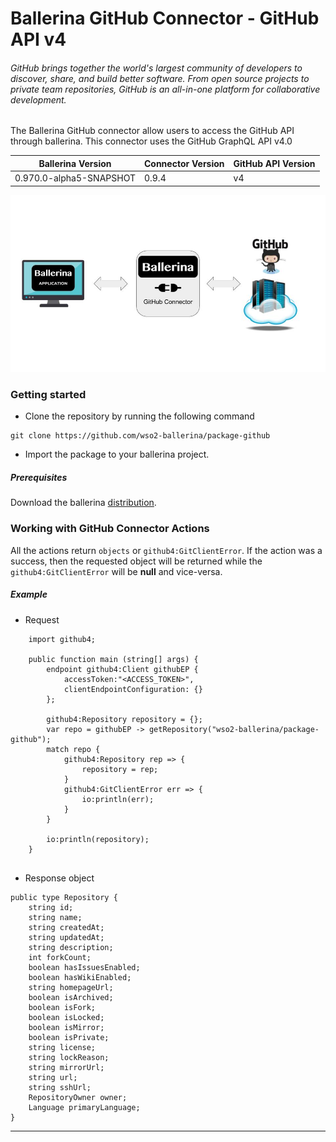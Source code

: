 # Ballerina GitHub Connector - GitHub API v4

###### GitHub brings together the world's largest community of developers to discover, share, and build better software. From open source projects to private team repositories, GitHub is an all-in-one platform for collaborative development.

The Ballerina GitHub connector allow users to access the GitHub API through ballerina. This connector uses the GitHub GraphQL API v4.0

|Ballerina Version | Connector Version | GitHub API Version |
|------------------|-------------------| ------------------ |
|0.970.0-alpha5-SNAPSHOT | 0.9.4 | v4 |

![Ballerina GitHub Connector Overview](BallerinaGitHubConnector_Overview.jpg)

### Getting started

* Clone the repository by running the following command
```
git clone https://github.com/wso2-ballerina/package-github
```
* Import the package to your ballerina project.

##### Prerequisites
Download the ballerina [distribution](https://ballerinalang.org/downloads/).

### Working with GitHub Connector Actions

All the actions return `objects` or `github4:GitClientError`. If the action was a success, then the requested object will be returned while the `github4:GitClientError` will be **null** and vice-versa.

##### Example
* Request 
```ballerina
    import github4;

    public function main (string[] args) {
        endpoint github4:Client githubEP {
            accessToken:"<ACCESS_TOKEN>",
            clientEndpointConfiguration: {}
        };
    
        github4:Repository repository = {};
        var repo = githubEP -> getRepository("wso2-ballerina/package-github");
        match repo {
            github4:Repository rep => {
                repository = rep;
            }
            github4:GitClientError err => {
                io:println(err);
            }
        }
    
        io:println(repository);
    }
    
```

* Response object
```ballerina
public type Repository {
    string id;
    string name;
    string createdAt;
    string updatedAt;
    string description;
    int forkCount;
    boolean hasIssuesEnabled;
    boolean hasWikiEnabled;
    string homepageUrl;
    boolean isArchived;
    boolean isFork;
    boolean isLocked;
    boolean isMirror;
    boolean isPrivate;
    string license;
    string lockReason;
    string mirrorUrl;
    string url;
    string sshUrl;
    RepositoryOwner owner;
    Language primaryLanguage;
}
```

***